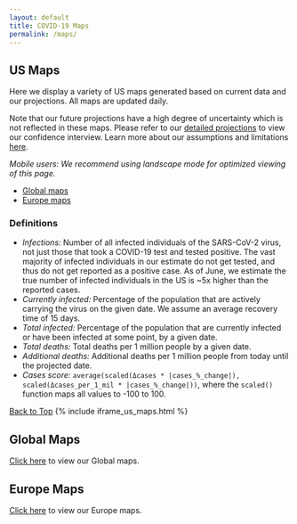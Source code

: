 ```yaml
---
layout: default
title: COVID-19 Maps
permalink: /maps/
---
```


## US Maps

Here we display a variety of US maps generated based on current data and our projections. All maps are updated daily.

Note that our future projections have a high degree of uncertainty which is not reflected in these maps. Please refer to our [detailed projections](/#view-projections) to view our confidence interview. Learn more about our assumptions and limitations [here](/about/#assumptions).

*Mobile users: We recommend using landscape mode for optimized viewing of this page.*

* [Global maps](/maps-global)
* [Europe maps](/maps-europe)

### Definitions
- *Infections:* Number of all infected individuals of the SARS-CoV-2 virus, not just those that took a COVID-19 test and tested positive. The vast majority of infected individuals in our estimate do not get tested, and thus do not get reported as a positive case. As of June, we estimate the true number of infected individuals in the US is ~5x higher than the reported cases.
- *Currently infected:* Percentage of the population that are actively carrying the virus on the given date. We assume an average recovery time of 15 days.
- *Total infected:* Percentage of the population that are currently infected or have been infected at some point, by a given date.
- *Total deaths:* Total deaths per 1 million people by a given date.
- *Additional deaths:* Additional deaths per 1 million people from today until the projected date.
- *Cases score:* `average(scaled(Δcases * |cases_%_change|), scaled(Δcases_per_1_mil * |cases_%_change|))`, where the `scaled()` function maps all values to -100 to 100.

[Back to Top](#top)
{% include iframe_us_maps.html %}

## Global Maps

[Click here](/maps-global) to view our Global maps.

## Europe Maps

[Click here](/maps-europe) to view our Europe maps.
